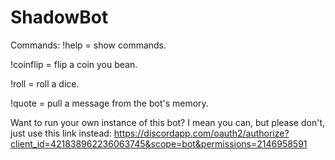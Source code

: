 # ShadowBot
Commands:
!help = show commands.

!coinflip = flip a coin you bean.

!roll = roll a dice.

!quote = pull a message from the bot's memory.

Want to run your own instance of this bot? I mean you can, but please don't, just use this link instead:
https://discordapp.com/oauth2/authorize?client_id=421838962236063745&scope=bot&permissions=2146958591
